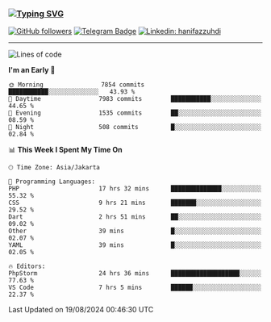 ### [![Typing SVG](https://readme-typing-svg.herokuapp.com?font=lato&size=22&lines=Hi+There+👋)](https://git.io/typing-svg) 

[![GitHub followers](https://img.shields.io/github/followers/hanifazzuhdi?label=Follow&style=social)](https://github.com/hanifazzuhdi/?tab=follow) 
[![Telegram Badge](https://img.shields.io/badge/-hanif0198-blue?style=social&logo=telegram&link=https://www.t.me/hanif0198/)](https://www.t.me/hanif0198/) 
[![Linkedin: hanifazzuhdi](https://img.shields.io/badge/-hanifazzuhdi-blue?style=flat-square&logo=Linkedin&logoColor=white&link=https://www.linkedin.com/in/hanif-az-zuhdi-69688019b/)](https://www.linkedin.com/in/hanif-az-zuhdi-69688019b/) 

<hr/>

<!--START_SECTION:waka-->
![Lines of code](https://img.shields.io/badge/From%20Hello%20World%20I%27ve%20Written-63.9%20million%20lines%20of%20code-blue)

**I'm an Early 🐤** 

```text
🌞 Morning                7854 commits        ███████████░░░░░░░░░░░░░░   43.93 % 
🌆 Daytime                7983 commits        ███████████░░░░░░░░░░░░░░   44.65 % 
🌃 Evening                1535 commits        ██░░░░░░░░░░░░░░░░░░░░░░░   08.59 % 
🌙 Night                  508 commits         █░░░░░░░░░░░░░░░░░░░░░░░░   02.84 % 
```


📊 **This Week I Spent My Time On** 

```text
🕑︎ Time Zone: Asia/Jakarta

💬 Programming Languages: 
PHP                      17 hrs 32 mins      ██████████████░░░░░░░░░░░   55.32 % 
CSS                      9 hrs 21 mins       ███████░░░░░░░░░░░░░░░░░░   29.52 % 
Dart                     2 hrs 51 mins       ██░░░░░░░░░░░░░░░░░░░░░░░   09.02 % 
Other                    39 mins             █░░░░░░░░░░░░░░░░░░░░░░░░   02.07 % 
YAML                     39 mins             █░░░░░░░░░░░░░░░░░░░░░░░░   02.05 % 

🔥 Editors: 
PhpStorm                 24 hrs 36 mins      ███████████████████░░░░░░   77.63 % 
VS Code                  7 hrs 5 mins        ██████░░░░░░░░░░░░░░░░░░░   22.37 % 
```


 Last Updated on 19/08/2024 00:46:30 UTC
<!--END_SECTION:waka-->
